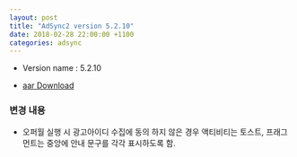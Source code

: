 ```yaml
---
layout: post
title: "AdSync2 version 5.2.10"
date: 2018-02-28 22:00:00 +1100
categories: adsync 
---
```


- Version name : 5.2.10

- [aar Download](https://storage.googleapis.com/chris-work/mightymedia/adsync/adsync2_5.2.10.aar)

### 변경 내용
- 오퍼월 실행 시 광고아이디 수집에 동의 하지 않은 경우 액티비티는 토스트, 프래그먼트는 중앙에 안내 문구를 각각 표시하도록 함.